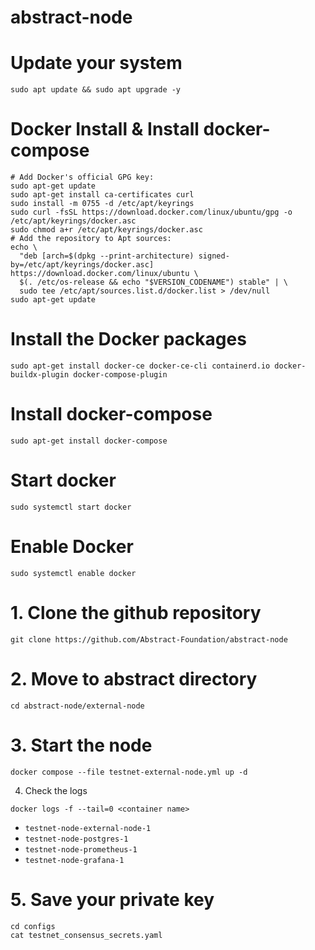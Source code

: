 # abstract-node

# Update your system
```
sudo apt update && sudo apt upgrade -y
```

# Docker Install & Install docker-compose
```
# Add Docker's official GPG key:
sudo apt-get update
sudo apt-get install ca-certificates curl
sudo install -m 0755 -d /etc/apt/keyrings
sudo curl -fsSL https://download.docker.com/linux/ubuntu/gpg -o /etc/apt/keyrings/docker.asc
sudo chmod a+r /etc/apt/keyrings/docker.asc
# Add the repository to Apt sources:
echo \
  "deb [arch=$(dpkg --print-architecture) signed-by=/etc/apt/keyrings/docker.asc] https://download.docker.com/linux/ubuntu \
  $(. /etc/os-release && echo "$VERSION_CODENAME") stable" | \
  sudo tee /etc/apt/sources.list.d/docker.list > /dev/null
sudo apt-get update
```
# Install the Docker packages
```
sudo apt-get install docker-ce docker-ce-cli containerd.io docker-buildx-plugin docker-compose-plugin
```
# Install docker-compose
```
sudo apt-get install docker-compose
```
# Start docker
```
sudo systemctl start docker
```
# Enable Docker
```
sudo systemctl enable docker
```
# 1. Clone the github repository
```
git clone https://github.com/Abstract-Foundation/abstract-node
```
# 2. Move to abstract directory
```
cd abstract-node/external-node
```
# 3. Start the node
```
docker compose --file testnet-external-node.yml up -d
```
4. Check the logs
```
docker logs -f --tail=0 <container name>
```
- `testnet-node-external-node-1`
- `testnet-node-postgres-1`
- `testnet-node-prometheus-1`
- `testnet-node-grafana-1`

# 5. Save your private key
```
cd configs
cat testnet_consensus_secrets.yaml
```
